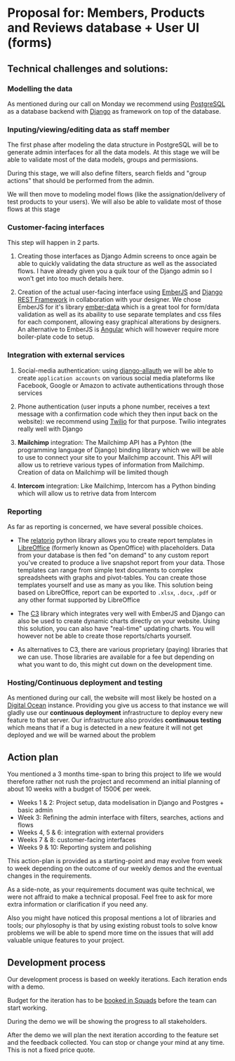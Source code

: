 # Proposal for: Members, Products and Reviews database + User UI (forms)

## Technical challenges and solutions:

### Modelling the data

As mentioned during our call on Monday we recommend using [PostgreSQL](https://www.postgresql.org/)
as a database backend with [Django](https://www.postgresql.org/) as framework on top of the database.

### Inputing/viewing/editing data as staff member

The first phase after modeling the data structure in PostgreSQL will be to generate admin interfaces
for all the data models. At this stage we will be able to validate most of the data models, groups
and permissions.

During this stage, we will also define filters, search fields and "group actions" that should be
performed from the admin.

We will then move to modeling model flows (like the assignation/delivery of test products to your
users).
We will also be able to validate most of those flows at this stage

### Customer-facing interfaces

This step will happen in 2 parts.

1. Creating those interfaces as Django Admin screens to once again be able to quickly validating the
data structure as well as the associated flows. I have already given you a quik tour of the Django
admin so I won't get into too much details here.

2. Creation of the actual user-facing interface using [EmberJS](http://emberjs.com/) and [Django
REST Framework](http://www.django-rest-framework.org/) in collaboration with your designer.
We chose EmberJS for it's library [ember-data](https://github.com/emberjs/data) which is a great
tool for form/data validation as well as its abaility to use separate templates and css files for
each component, allowing easy graphical alterations by designers.
An alternative to EmberJS is [Angular](https://angularjs.org/) which will however require more
boiler-plate code to setup.

### Integration with external services

1. Social-media authentication: using
[django-allauth](http://www.intenct.nl/projects/django-allauth/) we will be able to create
`application accounts` on various social media plateforms like Facebook, Google or Amazon to
activate authentications through those services

2. Phone authentication (user inputs a phone number, receives a text message with a confirmation
code which they then input back on the website): we recommend using
[Twilio](https://www.twilio.com/) for that purpose.
Twilio integrates really well with Django

3. **Mailchimp** integration: The Mailchimp API has a Pyhton (the programming language of Django)
binding library which we will be able to use to connect your site to your Mailchimp account. This
API will allow us to retrieve various types of information from Mailchimp. Creation of data on
Mailchimp will be limited though

4. **Intercom** integration: Like Mailchimp, Intercom has a Python binding which will allow us to
retrive data from Intercom

### Reporting

As far as reporting is concerned, we have several possible choices.

- The [relatorio](http://relatorio.readthedocs.io/en/latest/) python library allows you to create
report templates in [LibreOffice](https://www.libreoffice.org/) (formerly known as OpenOffice) with
placeholders.
Data from your database is then fed "on demand" to any custom report you've created to produce a
live snapshot report from your data. Those templates can range from simple text documents to complex
spreadsheets with graphs and pivot-tables. You can create those templates yourself and use as many
as you like.
This solution being based on LibreOffice, report can be exported to `.xlsx`, `.docx`,  `.pdf` or any
other format supported by LibreOffice

- The [C3](http://c3js.org/) library which integrates very well with EmberJS and Django can also be
used to create dynamic charts directly on your website. Using this solution, you can also have
"real-time" updating charts. You will however not be able to create those reports/charts yourself.

- As alternatives to C3, there are various proprietary (paying) libraries that we can use. Those
libraries are available for a fee but depending on what you want to do, this might cut down on the
development time.

### Hosting/Continuous deployment and testing

As mentioned during our call, the website will most likely be hosted on a [Digital
Ocean](https://www.digitalocean.com/) instance. Providing you give us access to that instance we
will gladly use our **continuous deployment** infrastructure to deploy every new feature to that
server. Our infrastructure also provides **continuous testing** which means that if a bug is
detected in a new feature it will not get deployed and we will be warned about the problem

## Action plan

You mentioned a 3 months time-span to bring this project to life we would therefore rather not rush
the project and recommend an initial planning of about 10 weeks with a budget of 1500€ per week.

- Weeks 1 & 2: Project setup, data modelisation in Django and Postgres + basic admin
- Week 3: Refining the admin interface with filters, searches, actions and flows
- Weeks 4, 5 & 6: integration with external providers
- Weeks 7 & 8: customer-facing interfaces
- Weeks 9 & 10: Reporting system and polishing

This action-plan is provided as a starting-point and may evolve from week to week depending on the
outcome of our weekly demos and the eventual changes in the requirements.

As a side-note, as your requirements document was quite technical, we were not affraid to make a
technical proposal. Feel free to ask for more extra information or clarification if you need any.

Also you might have noticed this proposal mentions a lot of libraries and tools; our phylosophy is
that by using existing robust tools to solve know problems we will be able to spend more time on
the issues that will add valuable unique features to your project.


## Development process

Our development process is based on weekly iterations. Each iteration ends with a demo.

Budget for the iteration has to be [booked in Squads](https://www.youtube.com/watch?v=17uPOmgFFo4)
before the team can start working.

During the demo we will be showing the progress to all stakeholders.

After the demo we will plan the next iteration according to the feature set and the feedback
collected. You can stop or change your mind at any time. This is not a fixed price quote.
